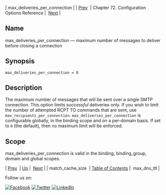 | max_deliveries_per_connection |
| [Prev](conf.ref.match_cache_size.php)  | Chapter 72. Configuration Options Reference |  [Next](conf.ref.max_dns_ttl.php) |

<a name="conf.ref.max_deliveries_per_connection"></a>
## Name

max_deliveries_per_connection — maximum number of messages to deliver before closing a connection

## Synopsis

`max_deliveries_per_connection = 0`

<a name="idp25287152"></a>
## Description

The maximum number of messages that will be sent over a single SMTP connection. This option limits *successful* deliveries only. If you wish to limit the number of attempted RCPT TO commands that are sent, use `max_recipients_per_connection`. `max_deliveries_per_connection` is configurable globally, in the binding scope and on a per-domain basis. If set to `0` (the default), then no maximum limit will be enforced.

<a name="idp25291088"></a>
## Scope

max_deliveries_per_connection is valid in the binding, binding_group, domain and global scopes.

| [Prev](conf.ref.match_cache_size.php)  | [Up](config.options.ref.php) |  [Next](conf.ref.max_dns_ttl.php) |
| match_cache_size  | [Table of Contents](index.php) |  max_dns_ttl |

Follow us on:

[![Facebook](https://support.messagesystems.com/images/icon-facebook.png)](http://www.facebook.com/messagesystems) [![Twitter](https://support.messagesystems.com/images/icon-twitter.png)](http://twitter.com/#!/MessageSystems) [![LinkedIn](https://support.messagesystems.com/images/icon-linkedin.png)](http://www.linkedin.com/company/message-systems)